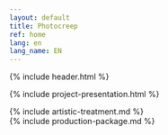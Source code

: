 ```yaml
---
layout: default
title: Photocreep
ref: home
lang: en
lang_name: EN
---
```


{% include header.html %}

{% include project-presentation.html %}

<div id="artistic-treatment"></div>
{% include artistic-treatment.md %}

<div id="production-package"></div>
{% include production-package.md %}
